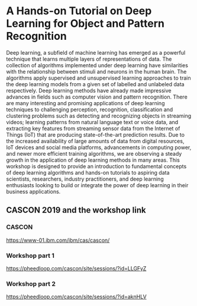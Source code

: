# A Hands-on Tutorial on Deep Learning for Object and Pattern Recognition
Deep learning, a subfield of machine learning has emerged as a powerful technique that learns multiple layers of representations of data. The collection of algorithms implemented under deep learning have similarities with the relationship between stimuli and neurons in the human brain. The algorithms apply supervised and unsupervised learning approaches to train the deep learning models from a given set of labelled and unlabeled data respectively. Deep learning methods have already made impressive advances in fields such as computer vision and pattern recognition. There are many interesting and promising applications of deep learning techniques to challenging perception, recognition, classification and clustering problems such as detecting and recognizing objects in streaming videos; learning patterns from natural language text or voice data, and extracting key features from streaming sensor data from the Internet of Things (IoT) that are producing state-of-the-art prediction results. Due to the increased availability of large amounts of data from digital resources, IoT devices and social media platforms, advancements in computing power, and newer more efficient training algorithms, we are observing a steady growth in the application of deep learning methods in many areas. This workshop is designed to provide an introduction to fundamental concepts of deep learning algorithms and hands-on tutorials to aspiring data scientists, researchers, industry practitioners, and deep learning enthusiasts looking to build or integrate the power of deep learning in their business applications.
## CASCON 2019 and the workshop link
### CASCON
https://www-01.ibm.com/ibm/cas/cascon/
### Workshop part 1
https://pheedloop.com/cascon/site/sessions/?id=LLGFyZ
### Workshop part 2
https://pheedloop.com/cascon/site/sessions/?id=aknHLV

